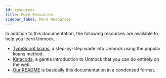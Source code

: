 ```yaml
---
id: resources
title: More Resources
sidebar_label: More Resources
---
```


In addition to this documentation, the following resources are available to help you learn Unmock.

- [TypeScript koans](https://github.com/unmock/unmock-ts-koans), a step-by-step wade into Unmock using the popular koans method.
- [Katacoda](https://www.katacoda.com/unmock/scenarios/introduction
), a gentle introduction to Unmock that you can do entirely on the web.
- [Our README](https://github.com/unmock/unmock-js) is basically this documentation in a condensed format.
